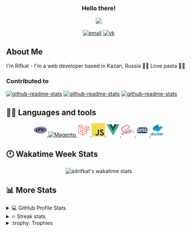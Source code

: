 <h3 align="center">
  Hello there!
</h3>

<p align="center">
  <img src="https://media.giphy.com/media/QYkX9IMHthYn0Y3pcG/giphy.gif">
</p>

<!-- Badges template - https://github.com/badges/shields -->
<!-- View counter - https://github.com/DenverCoder1/Simple-View-Counter -->
<p align="center">
  <a href="mailto:adrifkat@gmail.com">
    <img alt="email" title="Send me Email" src="https://img.shields.io/badge/-adrifkat@gmail.com-c14438?style=for-the-badge&logo=Gmail&logoColor=white&link=mailto:adrifkat@gmail.com"/></a>
  <a href="https://vk.com/id44025906">
    <img alt="vk" title="Write me on VK" src="https://img.shields.io/badge/-id44025906-5181b8?style=for-the-badge&logo=Vk&logoColor=white&link=https://vk.com/id44025906"/>
  </a>
</p>

## About Me

I'm Rifkat - I'm a web developer based in Kazan, Russia 👨‍💻 Love pasta 🍝🖤

### Contributed to

<p align="left">
  <a href="https://github.com/echo-magento/docker-magento2">
    <img width="282" src="https://denvercoder1-github-readme-stats.vercel.app/api/pin/?username=echo-magento&repo=docker-magento2&theme=react&bg_color=0D1117&hide_border=true" alt="github-readme-stats"></a>
  <a href="https://github.com/adrifkat/grumphp-stylelint-task">
    <img width="282" src="https://denvercoder1-github-readme-stats.vercel.app/api/pin/?username=adrifkat&repo=grumphp-stylelint-task&theme=react&bg_color=0D1117&hide_border=true" alt="github-readme-stats"></a>
   <a href="https://github.com/adrifkat/cryptopanic">
    <img width="282" src="https://denvercoder1-github-readme-stats.vercel.app/api/pin/?username=adrifkat&repo=cryptopanic&theme=react&bg_color=0D1117&hide_border=true" alt="github-readme-stats"></a>
</p>

## 👨‍💻 Languages and tools

<p align="center"> 
  <a href="https://github.com/topics/php">
    <img alt="PHP" title="PHP" height="36px" src="https://raw.githubusercontent.com/github/explore/ccc16358ac4530c6a69b1b80c7223cd2744dea83/topics/php/php.png">
  </a>
  <a href="https://github.com/topics/magento">
    <img alt="Magento" title="Magento" height="36px" src="https://i.imgur.com/d8QEHRb.png">
  </a>
  <a href="https://github.com/topics/laravel">
    <img alt="Laravel" title="Laravel" height="36px" src="https://raw.githubusercontent.com/github/explore/56a826d05cf762b2b50ecbe7d492a839b04f3fbf/topics/laravel/laravel.png">
  </a>
  <a href="https://github.com/topics/javascript">
    <img alt="JavaScript" title="JavaScript" height="36px" src="https://raw.githubusercontent.com/github/explore/80688e429a7d4ef2fca1e82350fe8e3517d3494d/topics/javascript/javascript.png">
  </a>
  <a href="https://github.com/topics/vue">
    <img alt="Vue" title="Vue" height="36px" src="https://raw.githubusercontent.com/github/explore/80688e429a7d4ef2fca1e82350fe8e3517d3494d/topics/vue/vue.png">
  </a>
  <a href="https://github.com/topics/sass">
    <img alt="Sass" title="Sass" height="36px" src="https://raw.githubusercontent.com/github/explore/80688e429a7d4ef2fca1e82350fe8e3517d3494d/topics/sass/sass.png">
  </a>
  <a href="https://github.com/topics/less">
    <img alt="Less" title="Less" height="36px" src="https://raw.githubusercontent.com/github/explore/3783a65676ba479267fec803885f070760fee4ac/topics/less/less.png">
  </a>
  <a href="https://github.com/topics/docker">
    <img alt="Docker" title="Docker" height="36px" src="https://raw.githubusercontent.com/github/explore/80688e429a7d4ef2fca1e82350fe8e3517d3494d/topics/docker/docker.png">
  </a>
</p>

## 🕛 Wakatime Week Stats

<p align="center">
  <img title="🔥 Wakatime Week Stats" alt="adrifkat's wakatime stats" src="https://github-readme-stats.vercel.app/api/wakatime?username=adrifkat&theme=react"/>
</p>


## 📊 More Stats

<!-- https://github.com/anuraghazra/github-readme-stats -->
<details> 
  <summary>💻 GitHub Profile Stats</summary>
  <br/>
    <img alt="lrusso96's Github Stats" src="https://denvercoder1-github-readme-stats.vercel.app/api?username=adrifkat&show_icons=true&count_private=true&theme=react&hide_border=true&bg_color=0D1117" />
  <img alt="lrusso96's Top Languages" src="https://denvercoder1-github-readme-stats.vercel.app/api/top-langs/?username=adrifkat&langs_count=8&layout=compact&theme=react&hide_border=true&bg_color=0D1117" />
  <br/>
  <b>Note:</b> Top languages is only a metric of the languages my public code consists of and doesn't reflect experience or skill level.
</details>

<details>
  <summary>🔥 Streak stats</summary>
  <img title="🔥 Get streak stats for your profile at git.io/streak-stats" alt="adrifkat's streak" src="http://github-readme-streak-stats.herokuapp.com?user=adrifkat&theme=black-ice"/>
</details>

<details>
  <summary>:trophy: Trophies</summary>
  <img title="Trophies" alt="adrifkat's trophies" src="https://github-profile-trophy.vercel.app/?username=adrifkat&column=6&rank=SSS,SS,S,AAA,AA,A,B,C,UNKNOWN,SECRET&theme=onedark"/>
</details>
